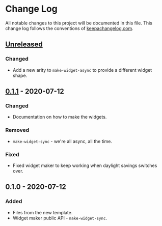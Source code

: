 # Change Log
All notable changes to this project will be documented in this file. This change log follows the conventions of [keepachangelog.com](http://keepachangelog.com/).

## [Unreleased]
### Changed
- Add a new arity to `make-widget-async` to provide a different widget shape.

## [0.1.1] - 2020-07-12
### Changed
- Documentation on how to make the widgets.

### Removed
- `make-widget-sync` - we're all async, all the time.

### Fixed
- Fixed widget maker to keep working when daylight savings switches over.

## 0.1.0 - 2020-07-12
### Added
- Files from the new template.
- Widget maker public API - `make-widget-sync`.

[Unreleased]: https://github.com/your-name/onleihe-bonn-belletristik/compare/0.1.1...HEAD
[0.1.1]: https://github.com/your-name/onleihe-bonn-belletristik/compare/0.1.0...0.1.1
